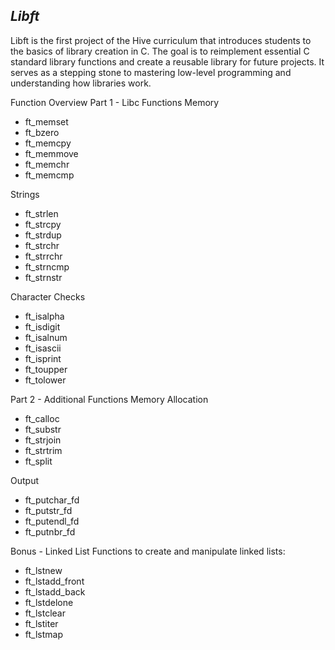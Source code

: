 *Libft*
-------
Libft is the first project of the Hive curriculum that introduces students to the basics of library creation in C. The goal is to reimplement essential C standard library functions and create a reusable library for future projects. It serves as a stepping stone to mastering low-level programming and understanding how libraries work.

Function Overview
Part 1 - Libc Functions
Memory
- ft_memset
- ft_bzero
- ft_memcpy
- ft_memmove
- ft_memchr
- ft_memcmp

Strings
- ft_strlen
- ft_strcpy
- ft_strdup
- ft_strchr
- ft_strrchr
- ft_strncmp
- ft_strnstr

Character Checks
- ft_isalpha
- ft_isdigit
- ft_isalnum
- ft_isascii
- ft_isprint
- ft_toupper
- ft_tolower

Part 2 - Additional Functions
Memory Allocation
- ft_calloc
- ft_substr
- ft_strjoin
- ft_strtrim
- ft_split

Output
- ft_putchar_fd
- ft_putstr_fd
- ft_putendl_fd
- ft_putnbr_fd

Bonus - Linked List
Functions to create and manipulate linked lists:

- ft_lstnew
- ft_lstadd_front
- ft_lstadd_back
- ft_lstdelone
- ft_lstclear
- ft_lstiter
- ft_lstmap
